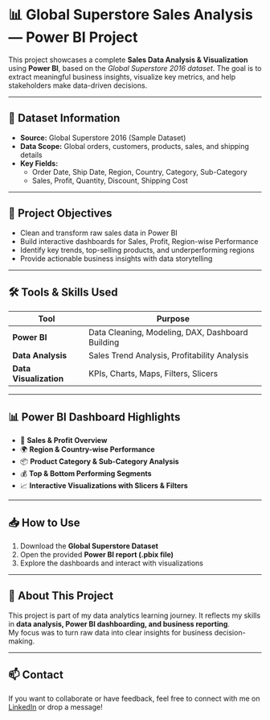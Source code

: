 # 📊 Global Superstore Sales Analysis — Power BI Project  

This project showcases a complete **Sales Data Analysis & Visualization** using **Power BI**, based on the *Global Superstore 2016 dataset*. The goal is to extract meaningful business insights, visualize key metrics, and help stakeholders make data-driven decisions.  

---  

## 📁 Dataset Information  

- **Source:** Global Superstore 2016 (Sample Dataset)  
- **Data Scope:** Global orders, customers, products, sales, and shipping details  
- **Key Fields:**  
  - Order Date, Ship Date, Region, Country, Category, Sub-Category  
  - Sales, Profit, Quantity, Discount, Shipping Cost  

---  

## 🎯 Project Objectives  

- Clean and transform raw sales data in Power BI  
- Build interactive dashboards for Sales, Profit, Region-wise Performance  
- Identify key trends, top-selling products, and underperforming regions  
- Provide actionable business insights with data storytelling  

---  

## 🛠 Tools & Skills Used  

| Tool | Purpose |  
|------|---------|  
| **Power BI** | Data Cleaning, Modeling, DAX, Dashboard Building |  
| **Data Analysis** | Sales Trend Analysis, Profitability Analysis |  
| **Data Visualization** | KPIs, Charts, Maps, Filters, Slicers |  

---  

## 📊 Power BI Dashboard Highlights  

- 🚀 **Sales & Profit Overview**  
- 🌍 **Region & Country-wise Performance**  
- 📦 **Product Category & Sub-Category Analysis**  
- 💰 **Top & Bottom Performing Segments**  
- 📈 **Interactive Visualizations with Slicers & Filters**  

---  

## 📥 How to Use  

1. Download the **Global Superstore Dataset**  
2. Open the provided **Power BI report (.pbix file)**  
3. Explore the dashboards and interact with visualizations  

---  

## 📝 About This Project  

This project is part of my data analytics learning journey. It reflects my skills in **data analysis, Power BI dashboarding, and business reporting**.  
My focus was to turn raw data into clear insights for business decision-making.  

---  

## 📫 Contact  

If you want to collaborate or have feedback, feel free to connect with me on [LinkedIn](https://www.linkedin.com/) or drop a message!  
